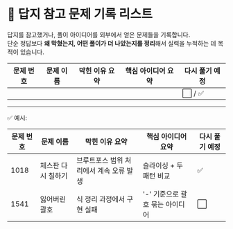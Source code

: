 # 📘 답지 참고 문제 기록 리스트

답지를 참고했거나, 풀이 아이디어를 외부에서 얻은 문제들을 기록합니다.  
단순 정답보다 **왜 막혔는지, 어떤 풀이가 더 나았는지를 정리**해서 실력을 누적하는 데 목적이 있습니다.

| 문제 번호 | 문제 이름 | 막힌 이유 요약 | 핵심 아이디어 요약 | 다시 풀기 예정 |
|-----------|-----------|----------------|---------------------|----------------|
|           |           |                |                     | ⬜ / ✅         |

---

✅ 예시:

| 문제 번호 | 문제 이름         | 막힌 이유 요약                        | 핵심 아이디어 요약           | 다시 풀기 예정 |
|-----------|------------------|--------------------------------------|------------------------------|----------------|
| 1018      | 체스판 다시 칠하기 | 브루트포스 범위 처리에서 계속 오류 발생 | 슬라이싱 + 두 패턴 비교     | ✅              |
| 1541      | 잃어버린 괄호     | 식 정리 과정에서 구현 실패             | '-' 기준으로 괄호 묶는 아이디어 | ⬜             |
